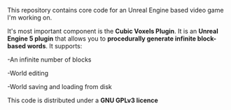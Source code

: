 This repository contains core code for an Unreal Engine based video game I'm working on.

It's most important component is the **Cubic Voxels Plugin**. 
It is an **Unreal Engine 5 plugin** that allows you to **procedurally generate infinite block-based words**. It supports:

  -An infinite number of blocks
  
  -World editing
  
  -World saving and loading from disk
  
This code is distributed under a **GNU GPLv3 licence**
